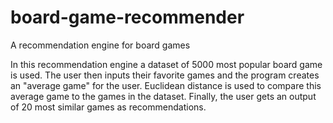 # board-game-recommender
A recommendation engine for board games

In this recommendation engine a dataset of 5000 most popular board game is used. 
The user then inputs their favorite games and the program creates an "average game"
for the user. Euclidean distance is used to compare this average game to the games 
in the dataset. Finally, the user gets an output of 20 most similar games as 
recommendations.
